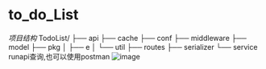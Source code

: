 # to_do_List
*项目结构*
TodoList/
├── api
├── cache
├── conf
├── middleware
├── model
├── pkg
│  ├── e
│  └──  util
├── routes
├── serializer
└── service
runapi查询,也可以使用postman
![image](https://user-images.githubusercontent.com/87218053/217419546-188420ca-a621-4c6c-822d-3cc1d5660b3e.png)
